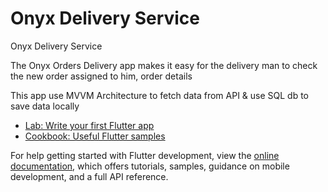 # Onyx Delivery Service

Onyx Delivery Service

The Onyx Orders Delivery app makes it easy for the delivery man to check the new order assigned to him,
order details

This app use  MVVM Architecture to fetch data from API  & use SQL db to save data locally


- [Lab: Write your first Flutter app](https://docs.flutter.dev/get-started/codelab)
- [Cookbook: Useful Flutter samples](https://docs.flutter.dev/cookbook)

For help getting started with Flutter development, view the
[online documentation](https://docs.flutter.dev/), which offers tutorials,
samples, guidance on mobile development, and a full API reference.
